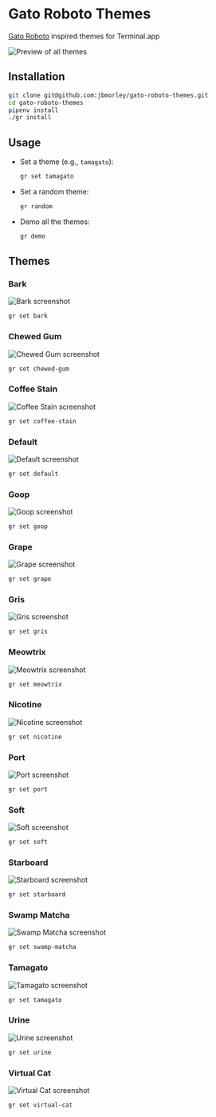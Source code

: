 # Gato Roboto Themes

[Gato Roboto](https://gatoroboto.com) inspired themes for Terminal.app

![Preview of all themes](images/preview.gif)

## Installation

```zsh
git clone git@github.com:jbmorley/gato-roboto-themes.git
cd gato-roboto-themes
pipenv install
./gr install
```

## Usage

- Set a theme (e.g., `tamagato`):

  ```zsh
  gr set tamagato
  ```

- Set a random theme:

  ```zsh
  gr random
  ```

- Demo all the themes:

  ```zsh
  gr demo
  ```

## Themes

### Bark

![Bark screenshot](images/bark.png)

```zsh
gr set bark
```

### Chewed Gum

![Chewed Gum screenshot](images/chewed-gum.png)

```zsh
gr set chewed-gum
```

### Coffee Stain

![Coffee Stain screenshot](images/coffee-stain.png)

```zsh
gr set coffee-stain
```

### Default

![Default screenshot](images/default.png)

```zsh
gr set default
```

### Goop

![Goop screenshot](images/goop.png)

```zsh
gr set goop
```

### Grape

![Grape screenshot](images/grape.png)

```zsh
gr set grape
```

### Gris

![Gris screenshot](images/gris.png)

```zsh
gr set gris
```

### Meowtrix

![Meowtrix screenshot](images/meowtrix.png)

```zsh
gr set meowtrix
```

### Nicotine

![Nicotine screenshot](images/nicotine.png)

```zsh
gr set nicotine
```

### Port

![Port screenshot](images/port.png)

```zsh
gr set port
```

### Soft

![Soft screenshot](images/soft.png)

```zsh
gr set soft
```

### Starboard

![Starboard screenshot](images/starboard.png)

```zsh
gr set starboard
```

### Swamp Matcha

![Swamp Matcha screenshot](images/swamp-matcha.png)

```zsh
gr set swamp-matcha
```

### Tamagato

![Tamagato screenshot](images/tamagato.png)

```zsh
gr set tamagato
```

### Urine

![Urine screenshot](images/urine.png)

```zsh
gr set urine
```

### Virtual Cat

![Virtual Cat screenshot](images/virtual-cat.png)

```zsh
gr set virtual-cat
```
